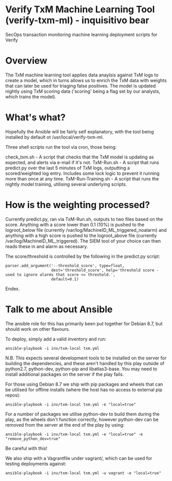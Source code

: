 # Verify TxM Machine Learning Tool (verify-txm-ml) - inquisitivo bear
SecOps transaction monitoring machine learning deployment scripts for Verify

# Overview
The TxM machine learning tool applies data anaylsis against TxM logs to create a model, which in turns allows us to enrich the TxM data with weights that can later be used for triaging false positives. The model is updated nightly using TxM scoring data ('scoring' being a flag set by our analysts, which trains the model).

# What's what?
Hopefully the Ansible will be fairly self explanatory, with the tool being installed by default ot /usr/local/verify-txm-ml.

Three shell scripts run the tool via cron, those being:

check_txm.sh - A script that checks that the TxM model is updating as expected, and alerts via e-mail if it's not.
TxM-Run.sh - A script that runs predict.py over the last 5 minutes of TxM logs, outputting a scored/weighted log entry. Includes some lock logic to prevent it running more than once at any time.
TxM-Run-Training.sh - A script that runs the nightly model training, utilising several underlying scripts.

# How is the weighting processed?
Currently predict.py, ran via TxM-Run.sh, outputs to two files based on the score. Anything with a score lower than 0.1 (10%) is pushed to the logroot_below file (currently /var/log/MachineID_ML_triggered_noalarm) and anything with a high score is pushed to the logroot_above file (currently /var/log/MachineID_ML_triggered). The SIEM tool of your choice can then reads these in and alarm as necessary.

The score/threshold is controlled by the following in the predict.py script:

    parser.add_argument('--threshold_score', type=float,
                        dest='threshold_score', help='threshold score - used to ignore alarms that score <= threshold.',
                        default=0.1)
Endex.

# Talk to me about Ansible
The ansible role for this has primarily been put together for Debian 8.7, but should work on other flavours.

To deploy, simply add a valid inventory and run:

    ansible-playbook -i inv/txm-local txm.yml
N.B. This expects several development tools to be installed on the server for building the dependencies, and these aren't handled by this play outside of python2.7, python-dev, python-pip and libatlas3-base. You may need to install additional packages on the server if the play fails.

For those using Debian 8.7 we ship with pip packages and wheels that can be utilised for offline installs (where the host has no access to external pip repos):

    ansible-playbook -i inv/txm-local txm.yml -e "local=true"
For a number of packages we utilise python-dev to build them during the play, as the wheels don't function correctly, however python-dev can be removed from the server at the end of the play by using:

    ansible-playbook -i inv/txm-local txm.yml -e "local=true" -e "remove_python_dev=true"
Be careful with this!

We also ship with a Vagrantfile under vagrant/, which can be used for testing deployments against:

    ansible-playbook -i inv/txm-local txm.yml -u vagrant -e "local=true"
